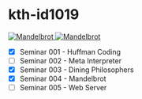 # kth-id1019

<a href="https://github.com/eschmar/kth-id1019/tree/master/s004-mandelbrot">
    <img src="https://github.com/eschmar/kth-id1019/raw/master/s004-mandelbrot/mandelbrot.ppm" alt="Mandelbrot">
</a>

<a href="https://github.com/eschmar/kth-id1019/tree/master/s004-mandelbrot">
    <img src="https://github.com/eschmar/kth-id1019/raw/master/s004-mandelbrot/coord-593-99-0.013.ppm" alt="Mandelbrot">
</a>

- [x] Seminar 001 - Huffman Coding
- [ ] Seminar 002 - Meta Interpreter
- [x] Seminar 003 - Dining Philosophers
- [x] Seminar 004 - Mandelbrot
- [ ] Seminar 005 - Web Server